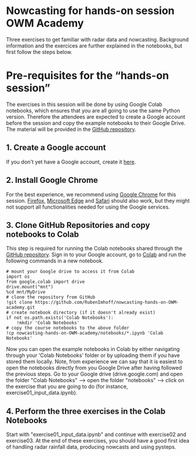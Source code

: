# Nowcasting for hands-on session OWM Academy
Three exercises to get familiar with radar data and nowcasting. Background information and the exercices are further explained in the notebooks, but first follow the steps below.

# Pre-requisites for the “hands-on session”

The exercises in this session will be done by using Google Colab notebooks, which ensures that you are all going to use the same Python version. Therefore the attendees are expected to create a Google account before the session and copy the example notebooks to their Google Drive. The material will be provided in the [GitHub repository](https://github.com/RubenImhoff/nowcasting-hands-on-OWM-academy).

## 1. Create a Google account

If you don't yet have a Google account, create it [here](https://accounts.google.com/signin/v2/identifier?flowName=GlifWebSignIn&flowEntry=ServiceLogin).

## 2. Install Google Chrome

For the best experience, we recommend using [Google Chrome](https://www.google.com/chrome) for this session. [Firefox](https://www.mozilla.org), [Microsoft Edge](http://www.microsoft.com/en-us/windows/microsoft-edge) and [Safari](http://www.apple.com/safari) should also work, but they might not support all functionalities needed for using the Google services.

## 3. Clone GitHub Repositories and copy notebooks to Colab

This step is required for running the Colab notebooks shared through the [GitHub repository](https://github.com/RubenImhoff/nowcasting-hands-on-OWM-academy). Sign in to your Google account, go to [Colab](https://colab.research.google.com/?utm_source=scs-index) and run the following commands in a new notebook.

    # mount your Google drive to access it from Colab
    import os
    from google.colab import drive
    drive.mount("mnt")
    %cd mnt/MyDrive
    # clone the repository from GitHub
    !git clone https://github.com/RubenImhoff/nowcasting-hands-on-OWM-academy.git
    # create notebook directory (if it doesn't already exist)
    if not os.path.exists('Colab Notebooks'):
        !mkdir 'Colab Notebooks'
    # copy the course notebooks to the above folder
    !cp nowcasting-hands-on-OWM-academy/notebooks/*.ipynb 'Colab Notebooks'

Now you can open the example notebooks in Colab by either navigating through your 'Colab Notebooks' folder or by uploading them if you have stored them locally.
Note, from experience we can say that it is easiest to open the notebooks directly from you Google Drive after having followed the previous steps. Go to your Google drive (drive.google.com) and open the folder "Colab Notebooks" --> open the folder "notebooks" --> click on the exercise that you are going to do (for instance, exercise01_input_data.ipynb).

## 4. Perform the three exercises in the Colab Notebooks

Start with "exercise01_input_data.ipynb" and continue with exercise02 and exercise03. At the end of these exercises, you should have a good first idea of handling radar rainfall data, producing nowcasts and using pysteps.
